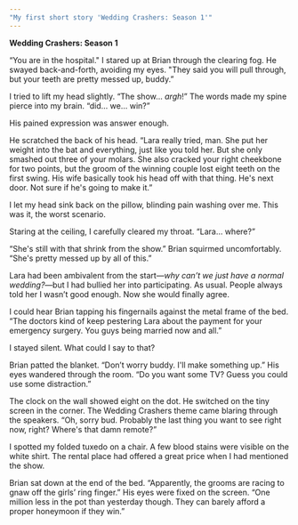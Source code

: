 ```yaml
---
"My first short story 'Wedding Crashers: Season 1'"
---
```


<b>Wedding Crashers: Season 1</b>

“You are in the hospital." I stared up at Brian through the clearing fog. He swayed back-and-forth, avoiding my eyes. 
"They said you will pull through, but your teeth are pretty messed up, buddy.”


I tried to lift my head slightly. “The show… <i>argh</i>!” The words made my spine pierce into my brain. “did… we… win?”

His pained expression was answer enough.

He scratched the back of his head. “Lara really tried, man. She put her weight into the bat and everything, just like you told her. But she only smashed out three of your molars. She also cracked your right cheekbone for two points, but the groom of the winning couple lost eight teeth on the first swing. His wife basically took his head off with that thing. He's next door. Not sure if he's going to make it.”

I let my head sink back on the pillow, blinding pain washing over me. This was it, the worst scenario. 

Staring at the ceiling, I carefully cleared my throat. “Lara… where?”

“She's still with that shrink from the show.” Brian squirmed uncomfortably. “She's pretty messed up by all of this.” 

Lara had been ambivalent from the start—<i>why can’t we just have a normal wedding?</i>—but I had bullied her into participating. As usual. People always told her I wasn’t good enough. Now she would finally agree.

I could hear Brian tapping his fingernails against the metal frame of the bed. “The doctors kind of keep pestering Lara about the payment for your emergency surgery. You guys being married now and all.”

I stayed silent. What could I say to that?

Brian patted the blanket. “Don’t worry buddy. I'll make something up.” His eyes wandered through the room. “Do you want some TV? Guess you could use some distraction.”

The clock on the wall showed eight on the dot. He switched on the tiny screen in the corner. The Wedding Crashers theme came blaring through the speakers. “Oh, sorry bud. Probably the last thing you want to see right now, right? Where's that damn remote?”

I spotted my folded tuxedo on a chair. A few blood stains were visible on the white shirt. The rental place had offered a great price when I had mentioned the show. 

Brian sat down at the end of the bed. “Apparently, the grooms are racing to gnaw off the girls’ ring finger.” His eyes were fixed on the screen. “One million less in the pot than yesterday though. They can barely afford a proper honeymoon if they win.”
